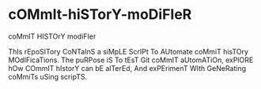 # cOMmIt-hiSTorY-moDiFIeR
coMmIT HISTOrY modiFIer

ThIs rEpoSITory CoNTaInS a siMpLE ScrIPt To AUtomate coMmiT hisTOry MOdIFicaTions. The puRPose iS To tEsT Git coMmIT aUtomATiOn, exPlORE hOw COmmIT hIstorY can bE alTerEd, And exPErimenT WIth GeNeRating coMmiTs uSing scripTS.
